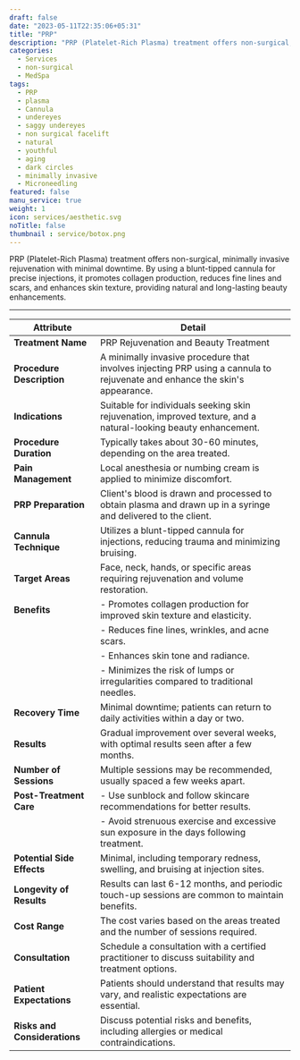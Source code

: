 ```yaml
---
draft: false
date: "2023-05-11T22:35:06+05:31"
title: "PRP"
description: "PRP (Platelet-Rich Plasma) treatment offers non-surgical, minimally invasive, rejuvenation with minimal downtime. Administering PRP under the skin promotes collagen production, reduces fine lines, wrinkles, dark circles, scars, and enhances skin texture, providing natural and long-lasting beauty enhancements."
categories:
  - Services
  - non-surgical
  - MedSpa
tags:
  - PRP
  - plasma 
  - Cannula
  - undereyes 
  - saggy undereyes
  - non surgical facelift
  - natural 
  - youthful
  - aging 
  - dark circles 
  - minimally invasive
  - Microneedling
featured: false
manu_service: true
weight: 1
icon: services/aesthetic.svg
noTitle: false
thumbnail : service/botox.png
---
```


PRP (Platelet-Rich Plasma) treatment offers non-surgical, minimally invasive rejuvenation with minimal downtime. By using a blunt-tipped cannula for precise injections, it promotes collagen production, reduces fine lines and scars, and enhances skin texture, providing natural and long-lasting beauty enhancements.

---
| Attribute                     | Detail                                                                      |
| ----------------------------- | --------------------------------------------------------------------------- |
| **Treatment Name**            | PRP Rejuvenation and Beauty Treatment                                |
| **Procedure Description**     | A minimally invasive procedure that involves injecting PRP using a cannula to rejuvenate and enhance the skin's appearance. |
| **Indications**               | Suitable for individuals seeking skin rejuvenation, improved texture, and a natural-looking beauty enhancement. |
| **Procedure Duration**        | Typically takes about 30-60 minutes, depending on the area treated.         |
| **Pain Management**           | Local anesthesia or numbing cream is applied to minimize discomfort.       |
| **PRP Preparation**           | Client's blood is drawn and processed to obtain plasma and drawn up in a syringe and delivered to the client.|
| **Cannula Technique**         | Utilizes a blunt-tipped cannula for injections, reducing trauma and minimizing bruising. |
| **Target Areas**              | Face, neck, hands, or specific areas requiring rejuvenation and volume restoration. |
| **Benefits**                  | - Promotes collagen production for improved skin texture and elasticity.    |
|                              | - Reduces fine lines, wrinkles, and acne scars.                              |
|                              | - Enhances skin tone and radiance.                                          |
|                              | - Minimizes the risk of lumps or irregularities compared to traditional needles. |
| **Recovery Time**             | Minimal downtime; patients can return to daily activities within a day or two. |
| **Results**                   | Gradual improvement over several weeks, with optimal results seen after a few months. |
| **Number of Sessions**        | Multiple sessions may be recommended, usually spaced a few weeks apart.    |
| **Post-Treatment Care**       | - Use sunblock and follow skincare recommendations for better results.      |
|                              | - Avoid strenuous exercise and excessive sun exposure in the days following treatment. |
| **Potential Side Effects**    | Minimal, including temporary redness, swelling, and bruising at injection sites. |
| **Longevity of Results**      | Results can last 6-12 months, and periodic touch-up sessions are common to maintain benefits. |
| **Cost Range**                | The cost varies based on the areas treated and the number of sessions required. |
| **Consultation**              | Schedule a consultation with a certified practitioner to discuss suitability and treatment options. |
| **Patient Expectations**      | Patients should understand that results may vary, and realistic expectations are essential. |
| **Risks and Considerations**  | Discuss potential risks and benefits, including allergies or medical contraindications. |
